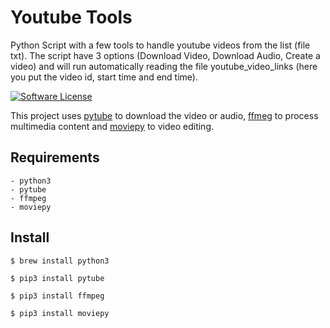 # Youtube Tools
Python Script with a few tools to handle youtube videos from the list (file txt).
The script have 3 options (Download Video, Download Audio, Create a video) and will run automatically reading the file youtube_video_links (here you put the video id, start time and end time).

[![Software License](https://img.shields.io/badge/license-MIT-brightgreen.svg?style=flat-square)](LICENSE.md)

This project uses [pytube](https://github.com/nficano/pytube) to download the video or audio, [ffmeg](https://github.com/FFmpeg/FFmpeg) to process multimedia content and [moviepy](https://github.com/Zulko/moviepy) to video editing.

## Requirements

    - python3 
    - pytube 
    - ffmpeg 
    - moviepy 

## Install

    $ brew install python3

    $ pip3 install pytube

    $ pip3 install ffmpeg

    $ pip3 install moviepy

